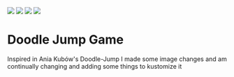 <img src="https://img.shields.io/badge/GIT-black?style=for-the-badge&logo=GIT&logoColor=F05032"/>
<img src="https://img.shields.io/badge/HTML-black?style=for-the-badge&logo=HTML5&logoColor=E34F26"/>
<img src="https://img.shields.io/badge/JAVASCRIPT-black?style=for-the-badge&logo=JavaScript&logoColor=F7DF1E"/>
<img src="https://img.shields.io/badge/CSS3-black?style=for-the-badge&logo=CSS3&logoColor=1572B6"/>

# Doodle Jump Game
Inspired in Ania Kubów's Doodle-Jump I made some image changes and am continually changing and adding some things to kustomize it

